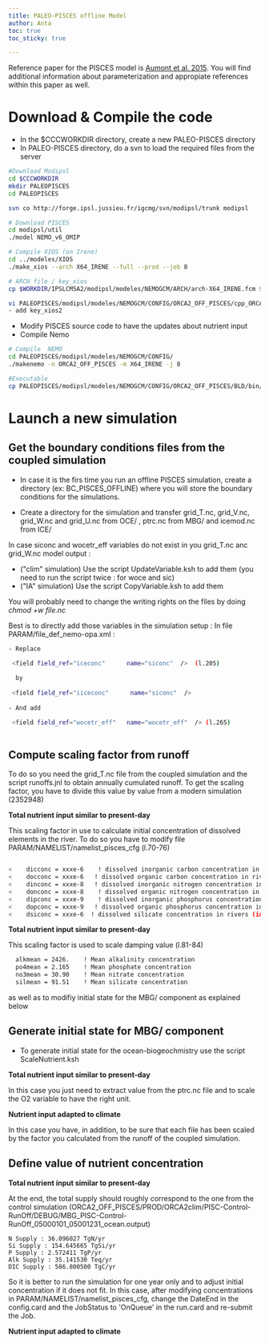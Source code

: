 ```yaml
---
title: PALEO-PISCES offline Model
author: Anta
toc: true
toc_sticky: true

---
```

Reference paper for the PISCES model is [Aumont et al. 2015](https://gmd.copernicus.org/articles/13/3011/2020/gmd-13-3011-2020.html). You will find additional information about parameterization and appropiate references within this paper as well.

# Download & Compile the code

- In the $CCCWORKDIR directory, create a new PALEO-PISCES directory
- In PALEO-PISCES directory, do a svn to load the required files from the server

```bash
#Download Modipsl
cd $CCCWORKDIR
mkdir PALEOPISCES
cd PALEOPISCES

svn co http://forge.ipsl.jussieu.fr/igcmg/svn/modipsl/trunk modipsl

# Download PISCES
cd modipsl/util
./model NEMO_v6_OMIP 

# Compile XIOS (on Irene)
cd ../modeles/XIOS
./make_xios --arch X64_IRENE --full --prod --job 8

# ARCH file / key_xios
cp $WORKDIR/IPSLCM5A2/modipsl/modeles/NEMOGCM/ARCH/arch-X64_IRENE.fcm $WORK-DIR/PALEOPISCES/modipsl/modeles/NEMOGCM/ARCH/.

vi PALEOPISCES/modipsl/modeles/NEMOGCM/CONFIG/ORCA2_OFF_PISCES/cpp_ORCA2_OFF_PISCES.fcm
- add key_xios2


```

- Modify PISCES source code to have the updates about nutrient input
- Compile Nemo 

```bash
# Compile  NEMO
cd PALEOPISCES/modipsl/modeles/NEMOGCM/CONFIG/
./makenemo -n ORCA2_OFF_PISCES -m X64_IRENE -j 8

#Executable
cp PALEOPISCES/modipsl/modeles/NEMOGCM/CONFIG/ORCA2_OFF_PISCES/BLD/bin/nemo.exe   PI-SCES/modipsl/bin/orca2offpisces.exe

```

# Launch a new simulation

## Get the boundary conditions files from the coupled simulation

- In case it is the firs time you run an offline PISCES simulation, create a directory (ex: BC_PISCES_OFFLINE) where you will store the boundary conditions for the simulations. 
 
- Create a directory for the simulation and transfer grid_T.nc, grid_V.nc, grid_W.nc and grid_U.nc from OCE/ , ptrc.nc from MBG/ and icemod.nc from ICE/

In case siconc and wocetr_eff variables do not exist in you grid_T.nc anc grid_W.nc model output :

- ("clim" simulation) Use the script UpdateVariable.ksh to add them (you need to run the script twice : for woce and sic)
- ("IA" simulation) Use the script CopyVariable.ksh to add them 

You will probably need to change the writing rights on the files by doing _chmod +w file.nc_

Best is to directly add those variables in the simulation setup :
In file PARAM/file_def_nemo-opa.xml : 
 
```bash
- Replace 

 <field field_ref="iceconc"      name="siconc"  />  (l.205)
 
  by 
  
 <field field_ref="iiceconc"      name="siconc"  />
 
- And add 

 <field field_ref="wocetr_eff"   name="wocetr_eff"  /> (l.265)
 
```
## Compute scaling factor from runoff

To do so you need the grid_T.nc file from the coupled simulation and the script runoffs.jnl to obtain annually cumulated runoff.
To get the scaling factor, you have to divide this value by value from a modern simulation (2352948)

__Total nutrient input similar to present-day__

This scaling factor in use to calculate initial concentration of dissolved elements in the river. To do so you have to modify file PARAM/NAMELIST/namelist_pisces_cfg (l.70-76)

```bash

<    dicconc = xxxe-6    ! dissolved inorganic carbon concentration in rivers (in Mmol/m3)
<    docconc = xxxe-6   ! dissolved organic carbon concentration in rivers (in Mmol/m3)
<    dinconc = xxxe-8   ! dissolved inorganic nitrogen concentration in rivers (in Mmol/m3)
<    donconc = xxxe-8    ! dissolved organic nitrogen concentration in rivers (in Mmol/m3)
<    dipconc = xxxe-9    ! dissolved inorganic phosphorus concentration in rivers (in Mmol/m3)
<    dopconc = xxxe-9   ! dissolved organic phosphorus concentration in rivers (in Mmol/m3)
<    dsiconc = xxxe-6  ! dissolved silicate concentration in rivers (in Mmol/m3)

```

__Total nutrient input similar to present-day__

This scaling factor is used to scale damping value (l.81-84)

```bash
  alkmean = 2426.    ! Mean alkalinity concentration
  po4mean = 2.165    ! Mean phosphate concentration
  no3mean = 30.90    ! Mean nitrate concentration
  silmean = 91.51    ! Mean silicate concentration
```


as well as to modifiy initial state for the MBG/ component as explained below


## Generate initial state for MBG/ component

- To generate initial state for the ocean-biogeochmistry use the script ScaleNutrient.ksh 

__Total nutrient input similar to present-day__

In this case you just need to extract value from the ptrc.nc file and to scale the O2 variable to have the right unit.

__Nutrient input adapted to climate__

In this case you have, in addition, to be sure that each file has been scaled by the factor you calculated from the runoff of the coupled simulation. 

## Define value of nutrient concentration

__Total nutrient input similar to present-day__

At the end, the total supply should roughly correspond to the one from the control simulation (ORCA2_OFF_PISCES/PROD/ORCA2clim/PISC-Control-RunOff/DEBUG/MBG_PISC-Control-RunOff_05000101_05001231_ocean.output)

```
N Supply : 36.096027 TgN/yr
Si Supply : 154.645665 TgSi/yr
P Supply : 2.572411 TgP/yr
Alk Supply : 35.141530 Teq/yr
DIC Supply : 586.800500 TgC/yr
```

So it is better to run the simulation for one year only and to adjust initial concentration if it does not fit. In this case, after modifying concentrations in PARAM/NAMELIST/namelist_pisces_cfg, change the DateEnd in the config.card and the JobStatus to 'OnQueue' in the run.card and re-submit the Job.

__Nutrient input adapted to climate__
